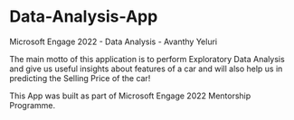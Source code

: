 # Data-Analysis-App
Microsoft Engage 2022 - Data Analysis - Avanthy Yeluri

The main motto of this application is to perform Exploratory Data Analysis and give us useful insights about features of a car and will also help us in predicting the Selling Price of the car!

This App was built as part of Microsoft Engage 2022 Mentorship Programme.
